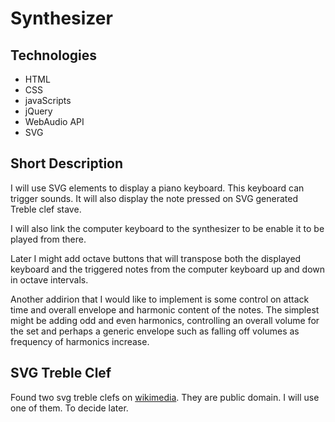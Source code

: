 # Synthesizer

## Technologies
* HTML
* CSS
* javaScripts
* jQuery
* WebAudio API
* SVG

## Short Description

I will use SVG elements to display a piano keyboard. This keyboard can trigger sounds. It will also display the note pressed on SVG generated Treble clef stave.

I will also link the computer keyboard to the synthesizer to be enable it to be played from there.

Later I might add octave buttons that will transpose both the displayed keyboard and the triggered notes from the computer keyboard up and down in octave intervals.

Another addirion that I would like to implement is some control on attack time and overall envelope and harmonic content of the notes. The simplest might be adding odd and even harmonics, controlling an overall volume for the set and perhaps a generic envelope such as falling off volumes as frequency of harmonics increase.


## SVG Treble Clef
Found two svg treble clefs on [wikimedia](https://commons.wikimedia.org/wiki/File:G-clef.svg). They are public domain. I will use one of them. To decide later.